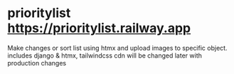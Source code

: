 # prioritylist   https://prioritylist.railway.app
Make changes or sort list using htmx and upload images to specific object. includes django & htmx, tailwindcss cdn will be changed later with production changes
